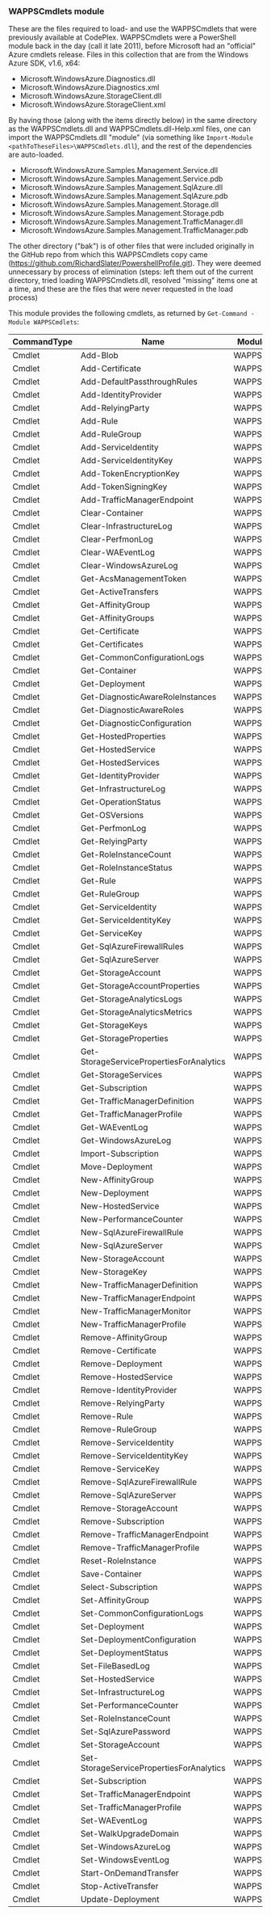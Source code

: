 ### WAPPSCmdlets module
These are the files required to load- and use the WAPPSCmdlets that were previously available at CodePlex.  WAPPSCmdlets were a PowerShell module back in the day (call it late 2011), before Microsoft had an "official" Azure cmdlets release.
Files in this collection that are from the Windows Azure SDK, v1.6, x64:
- Microsoft.WindowsAzure.Diagnostics.dll
- Microsoft.WindowsAzure.Diagnostics.xml
- Microsoft.WindowsAzure.StorageClient.dll
- Microsoft.WindowsAzure.StorageClient.xml


By having those (along with the items directly below) in the same directory as the WAPPSCmdlets.dll and WAPPSCmdlets.dll-Help.xml files, one can import the WAPPSCmdlets.dll "module" (via something like `Import-Module <pathToTheseFiles>\WAPPSCmdlets.dll`), and the rest of the dependencies are auto-loaded.
- Microsoft.WindowsAzure.Samples.Management.Service.dll
- Microsoft.WindowsAzure.Samples.Management.Service.pdb
- Microsoft.WindowsAzure.Samples.Management.SqlAzure.dll
- Microsoft.WindowsAzure.Samples.Management.SqlAzure.pdb
- Microsoft.WindowsAzure.Samples.Management.Storage.dll
- Microsoft.WindowsAzure.Samples.Management.Storage.pdb
- Microsoft.WindowsAzure.Samples.Management.TrafficManager.dll
- Microsoft.WindowsAzure.Samples.Management.TrafficManager.pdb

The other directory ("bak") is of other files that were included originally in the GitHub repo from which this WAPPSCmdlets copy came (https://github.com/RichardSlater/PowershellProfile.git).  They were deemed unnecessary by process of elimination (steps:  left them out of the current directory, tried loading WAPPSCmdlets.dll, resolved "missing" items one at a time, and these are the files that were never requested in the load process)

This module provides the following cmdlets, as returned by `Get-Command -Module WAPPSCmdlets`:

| CommandType | Name                                     | ModuleName   |
| ----------- | ----                                     | ----------   |
| Cmdlet      | Add-Blob                                 | WAPPSCmdlets |
| Cmdlet      | Add-Certificate                          | WAPPSCmdlets |
| Cmdlet      | Add-DefaultPassthroughRules              | WAPPSCmdlets |
| Cmdlet      | Add-IdentityProvider                     | WAPPSCmdlets |
| Cmdlet      | Add-RelyingParty                         | WAPPSCmdlets |
| Cmdlet      | Add-Rule                                 | WAPPSCmdlets |
| Cmdlet      | Add-RuleGroup                            | WAPPSCmdlets |
| Cmdlet      | Add-ServiceIdentity                      | WAPPSCmdlets |
| Cmdlet      | Add-ServiceIdentityKey                   | WAPPSCmdlets |
| Cmdlet      | Add-TokenEncryptionKey                   | WAPPSCmdlets |
| Cmdlet      | Add-TokenSigningKey                      | WAPPSCmdlets |
| Cmdlet      | Add-TrafficManagerEndpoint               | WAPPSCmdlets |
| Cmdlet      | Clear-Container                          | WAPPSCmdlets |
| Cmdlet      | Clear-InfrastructureLog                  | WAPPSCmdlets |
| Cmdlet      | Clear-PerfmonLog                         | WAPPSCmdlets |
| Cmdlet      | Clear-WAEventLog                         | WAPPSCmdlets |
| Cmdlet      | Clear-WindowsAzureLog                    | WAPPSCmdlets |
| Cmdlet      | Get-AcsManagementToken                   | WAPPSCmdlets |
| Cmdlet      | Get-ActiveTransfers                      | WAPPSCmdlets |
| Cmdlet      | Get-AffinityGroup                        | WAPPSCmdlets |
| Cmdlet      | Get-AffinityGroups                       | WAPPSCmdlets |
| Cmdlet      | Get-Certificate                          | WAPPSCmdlets |
| Cmdlet      | Get-Certificates                         | WAPPSCmdlets |
| Cmdlet      | Get-CommonConfigurationLogs              | WAPPSCmdlets |
| Cmdlet      | Get-Container                            | WAPPSCmdlets |
| Cmdlet      | Get-Deployment                           | WAPPSCmdlets |
| Cmdlet      | Get-DiagnosticAwareRoleInstances         | WAPPSCmdlets |
| Cmdlet      | Get-DiagnosticAwareRoles                 | WAPPSCmdlets |
| Cmdlet      | Get-DiagnosticConfiguration              | WAPPSCmdlets |
| Cmdlet      | Get-HostedProperties                     | WAPPSCmdlets |
| Cmdlet      | Get-HostedService                        | WAPPSCmdlets |
| Cmdlet      | Get-HostedServices                       | WAPPSCmdlets |
| Cmdlet      | Get-IdentityProvider                     | WAPPSCmdlets |
| Cmdlet      | Get-InfrastructureLog                    | WAPPSCmdlets |
| Cmdlet      | Get-OperationStatus                      | WAPPSCmdlets |
| Cmdlet      | Get-OSVersions                           | WAPPSCmdlets |
| Cmdlet      | Get-PerfmonLog                           | WAPPSCmdlets |
| Cmdlet      | Get-RelyingParty                         | WAPPSCmdlets |
| Cmdlet      | Get-RoleInstanceCount                    | WAPPSCmdlets |
| Cmdlet      | Get-RoleInstanceStatus                   | WAPPSCmdlets |
| Cmdlet      | Get-Rule                                 | WAPPSCmdlets |
| Cmdlet      | Get-RuleGroup                            | WAPPSCmdlets |
| Cmdlet      | Get-ServiceIdentity                      | WAPPSCmdlets |
| Cmdlet      | Get-ServiceIdentityKey                   | WAPPSCmdlets |
| Cmdlet      | Get-ServiceKey                           | WAPPSCmdlets |
| Cmdlet      | Get-SqlAzureFirewallRules                | WAPPSCmdlets |
| Cmdlet      | Get-SqlAzureServer                       | WAPPSCmdlets |
| Cmdlet      | Get-StorageAccount                       | WAPPSCmdlets |
| Cmdlet      | Get-StorageAccountProperties             | WAPPSCmdlets |
| Cmdlet      | Get-StorageAnalyticsLogs                 | WAPPSCmdlets |
| Cmdlet      | Get-StorageAnalyticsMetrics              | WAPPSCmdlets |
| Cmdlet      | Get-StorageKeys                          | WAPPSCmdlets |
| Cmdlet      | Get-StorageProperties                    | WAPPSCmdlets |
| Cmdlet      | Get-StorageServicePropertiesForAnalytics | WAPPSCmdlets |
| Cmdlet      | Get-StorageServices                      | WAPPSCmdlets |
| Cmdlet      | Get-Subscription                         | WAPPSCmdlets |
| Cmdlet      | Get-TrafficManagerDefinition             | WAPPSCmdlets |
| Cmdlet      | Get-TrafficManagerProfile                | WAPPSCmdlets |
| Cmdlet      | Get-WAEventLog                           | WAPPSCmdlets |
| Cmdlet      | Get-WindowsAzureLog                      | WAPPSCmdlets |
| Cmdlet      | Import-Subscription                      | WAPPSCmdlets |
| Cmdlet      | Move-Deployment                          | WAPPSCmdlets |
| Cmdlet      | New-AffinityGroup                        | WAPPSCmdlets |
| Cmdlet      | New-Deployment                           | WAPPSCmdlets |
| Cmdlet      | New-HostedService                        | WAPPSCmdlets |
| Cmdlet      | New-PerformanceCounter                   | WAPPSCmdlets |
| Cmdlet      | New-SqlAzureFirewallRule                 | WAPPSCmdlets |
| Cmdlet      | New-SqlAzureServer                       | WAPPSCmdlets |
| Cmdlet      | New-StorageAccount                       | WAPPSCmdlets |
| Cmdlet      | New-StorageKey                           | WAPPSCmdlets |
| Cmdlet      | New-TrafficManagerDefinition             | WAPPSCmdlets |
| Cmdlet      | New-TrafficManagerEndpoint               | WAPPSCmdlets |
| Cmdlet      | New-TrafficManagerMonitor                | WAPPSCmdlets |
| Cmdlet      | New-TrafficManagerProfile                | WAPPSCmdlets |
| Cmdlet      | Remove-AffinityGroup                     | WAPPSCmdlets |
| Cmdlet      | Remove-Certificate                       | WAPPSCmdlets |
| Cmdlet      | Remove-Deployment                        | WAPPSCmdlets |
| Cmdlet      | Remove-HostedService                     | WAPPSCmdlets |
| Cmdlet      | Remove-IdentityProvider                  | WAPPSCmdlets |
| Cmdlet      | Remove-RelyingParty                      | WAPPSCmdlets |
| Cmdlet      | Remove-Rule                              | WAPPSCmdlets |
| Cmdlet      | Remove-RuleGroup                         | WAPPSCmdlets |
| Cmdlet      | Remove-ServiceIdentity                   | WAPPSCmdlets |
| Cmdlet      | Remove-ServiceIdentityKey                | WAPPSCmdlets |
| Cmdlet      | Remove-ServiceKey                        | WAPPSCmdlets |
| Cmdlet      | Remove-SqlAzureFirewallRule              | WAPPSCmdlets |
| Cmdlet      | Remove-SqlAzureServer                    | WAPPSCmdlets |
| Cmdlet      | Remove-StorageAccount                    | WAPPSCmdlets |
| Cmdlet      | Remove-Subscription                      | WAPPSCmdlets |
| Cmdlet      | Remove-TrafficManagerEndpoint            | WAPPSCmdlets |
| Cmdlet      | Remove-TrafficManagerProfile             | WAPPSCmdlets |
| Cmdlet      | Reset-RoleInstance                       | WAPPSCmdlets |
| Cmdlet      | Save-Container                           | WAPPSCmdlets |
| Cmdlet      | Select-Subscription                      | WAPPSCmdlets |
| Cmdlet      | Set-AffinityGroup                        | WAPPSCmdlets |
| Cmdlet      | Set-CommonConfigurationLogs              | WAPPSCmdlets |
| Cmdlet      | Set-Deployment                           | WAPPSCmdlets |
| Cmdlet      | Set-DeploymentConfiguration              | WAPPSCmdlets |
| Cmdlet      | Set-DeploymentStatus                     | WAPPSCmdlets |
| Cmdlet      | Set-FileBasedLog                         | WAPPSCmdlets |
| Cmdlet      | Set-HostedService                        | WAPPSCmdlets |
| Cmdlet      | Set-InfrastructureLog                    | WAPPSCmdlets |
| Cmdlet      | Set-PerformanceCounter                   | WAPPSCmdlets |
| Cmdlet      | Set-RoleInstanceCount                    | WAPPSCmdlets |
| Cmdlet      | Set-SqlAzurePassword                     | WAPPSCmdlets |
| Cmdlet      | Set-StorageAccount                       | WAPPSCmdlets |
| Cmdlet      | Set-StorageServicePropertiesForAnalytics | WAPPSCmdlets |
| Cmdlet      | Set-Subscription                         | WAPPSCmdlets |
| Cmdlet      | Set-TrafficManagerEndpoint               | WAPPSCmdlets |
| Cmdlet      | Set-TrafficManagerProfile                | WAPPSCmdlets |
| Cmdlet      | Set-WAEventLog                           | WAPPSCmdlets |
| Cmdlet      | Set-WalkUpgradeDomain                    | WAPPSCmdlets |
| Cmdlet      | Set-WindowsAzureLog                      | WAPPSCmdlets |
| Cmdlet      | Set-WindowsEventLog                      | WAPPSCmdlets |
| Cmdlet      | Start-OnDemandTransfer                   | WAPPSCmdlets |
| Cmdlet      | Stop-ActiveTransfer                      | WAPPSCmdlets |
| Cmdlet      | Update-Deployment                        | WAPPSCmdlets |